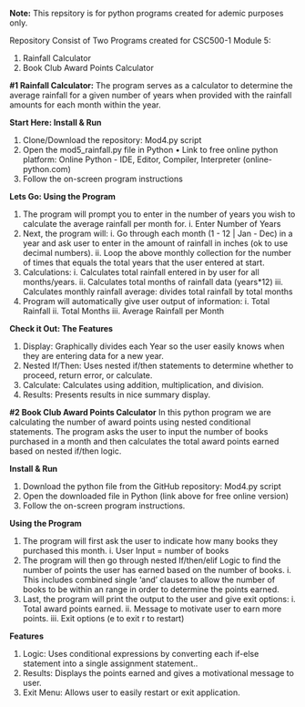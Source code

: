 **Note:** This repsitory is for python programs created for ademic purposes only.

Repository Consist of Two Programs created for CSC500-1 Module 5:
1) Rainfall Calculator
2) Book Club Award Points Calculator
  
**#1 Rainfall Calculator:**
The program serves as a calculator to determine the average rainfall for a given number of years when provided with the rainfall amounts for each month within the year. 

**Start Here: Install & Run**
1.	Clone/Download the repository: Mod4.py script 
2.	Open the mod5_rainfall.py file in Python
•	Link to free online python platform: Online Python - IDE, Editor, Compiler, Interpreter (online-python.com)
3.	Follow the on-screen program instructions

**Lets Go: Using the Program**
1.	The program will prompt you to enter in the number of years you wish to calculate the average rainfall per month for. 
i.	Enter Number of Years
2.	Next, the program will:
   i.	Go through each month (1 - 12 | Jan - Dec) in a year and ask user to enter in the amount of rainfall in inches (ok to use decimal numbers).
   ii.	Loop the above monthly collection for the number of times that equals the total years that the user entered at start.
3.	Calculations:
   i.	Calculates total rainfall entered in by user for all months/years.
   ii.	Calculates total months of rainfall data (years*12)
   iii.	Calculates monthly rainfall average: divides total rainfall by total months
4.	Program will automatically give user output of information:
   i.	Total Rainfall
   ii.	Total Months
   iii.	Average Rainfall per Month
   
**Check it Out: The Features**
1.	Display:  Graphically divides each Year so the user easily knows when they are entering data for a new year.
2.	Nested If/Then: Uses nested if/then statements to determine whether to proceed, return error, or calculate.
3.	Calculate: Calculates using addition, multiplication, and division.
4.	Results: Presents results in nice summary display.

**#2 Book Club Award Points Calculator**
In this python program we are calculating the number of award points using nested conditional statements. The program asks the user to input the number of books purchased in a month and then calculates the total award points earned based on nested if/then logic. 

**Install & Run**
1.	Download the python file from the GitHub repository: Mod4.py script 
2.	Open the downloaded  file in Python (link above for free online version)
3.	Follow the on-screen program instructions.

**Using the Program**
1.	The program will first ask the user to indicate how many books they purchased this month. 
   i.	User Input = number of books
2.	The program will then go through nested If/then/elif Logic to find the number of points the user has earned based on the number of books. 
   i.	This includes combined single ‘and’ clauses to allow the number of books to be within an range in order to determine the points earned.
3.	Last, the program will print the output to the user and give exit options:
   i.	Total award points earned.
   ii.	Message to motivate user to earn more points.
   iii.	Exit options (e to exit r to restart)

**Features**
1.	Logic: Uses conditional expressions by converting each if-else statement into a single assignment statement..
2.	Results: Displays the points earned and gives a motivational message to user.
3.	Exit Menu: Allows user to easily restart or exit application.


